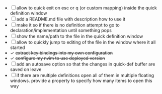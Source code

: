 - ☐ allow to quick exit on esc or q (or custom mapping) inside the quick definition window
- ☐ add a README.md file with description how to use it
- ☐ make it so if there is no definition attempt to go to declaration/implementation until something pops
- ☐ show the name/path to the file in the quick definition window
- ☐ allow to quickly jump to editing of the file in the window where it all started 
- ✓ ~~extract key bindings into my own configuration~~
- ✓ ~~configure my nvim to use deployed version~~
- ☐ add an autosave option so that the changes in quick-def buffer are saved on leave 
- ☐ if there are multiple definitions open all of them in multiple floating windows. provide a property to specify how many items to open this way
